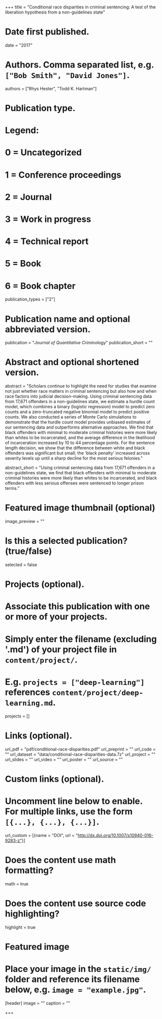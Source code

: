 +++
title = "Conditional race disparities in criminal sentencing: A test of the liberation hypothesis from a non-guidelines state"

# Date first published.
date = "2017"

# Authors. Comma separated list, e.g. `["Bob Smith", "David Jones"]`.
authors = ["Rhys Hester", "Todd K. Hartman"]

# Publication type.
# Legend:
# 0 = Uncategorized
# 1 = Conference proceedings
# 2 = Journal
# 3 = Work in progress
# 4 = Technical report
# 5 = Book
# 6 = Book chapter
publication_types = ["2"]

# Publication name and optional abbreviated version. 
publication = "*Journal of Quantitative Criminology*"
publication_short = ""

# Abstract and optional shortened version.
abstract = "Scholars continue to highlight the need for studies that examine not just whether race matters in criminal sentencing but also how and when race factors into judicial decision-making. Using criminal sentencing data from 17,671 offenders in a non-guidelines state, we estimate a hurdle count model, which combines a binary (logistic regression) model to predict zero counts and a zero-truncated negative binomial model to predict positive counts. We also conducted a series of Monte Carlo simulations to demonstrate that the hurdle count model provides unbiased estimates of our sentencing data and outperforms alternative approaches. We find that black offenders with minimal to moderate criminal histories were more likely than whites to be incarcerated, and the average difference in the likelihood of incarceration increased by 10 to 44 percentage points. For the sentence length decision, we show that the difference between white and black offenders was significant but small; the 'black penalty' increased across severity levels up until a sharp decline for the most serious felonies."

abstract_short = "Using criminal sentencing data from 17,671 offenders in a non-guidelines state, we find that black offenders with minimal to moderate criminal histories were more likely than whites to be incarcerated, and black offenders with less serious offenses were sentenced to longer prison terms."

# Featured image thumbnail (optional)
image_preview = ""

# Is this a selected publication? (true/false)
selected = false

# Projects (optional).
#   Associate this publication with one or more of your projects.
#   Simply enter the filename (excluding '.md') of your project file in `content/project/`.
#   E.g. `projects = ["deep-learning"]` references `content/project/deep-learning.md`.
projects = []

# Links (optional).
url_pdf = "pdf/conditional-race-disparities.pdf"
url_preprint = ""
url_code = ""
url_dataset = "data/conditional-race-disparities-data.7z"
url_project = ""
url_slides = ""
url_video = ""
url_poster = ""
url_source = ""

# Custom links (optional).
#   Uncomment line below to enable. For multiple links, use the form `[{...}, {...}, {...}]`.
url_custom = [{name = "DOI", url = "http://dx.doi.org/10.1007/s10940-016-9283-z"}]

# Does the content use math formatting?
math = true

# Does the content use source code highlighting?
highlight = true

# Featured image
# Place your image in the `static/img/` folder and reference its filename below, e.g. `image = "example.jpg"`.
[header]
image = ""
caption = ""

+++
